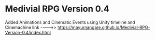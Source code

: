 # Medivial RPG Version 0.4
 Added Animations and Cinematic Events using Unity timeline and Cinemachine
 link ---->> https://mayurnangare.github.io/Medivial-RPG-Version-0.4/index.html
